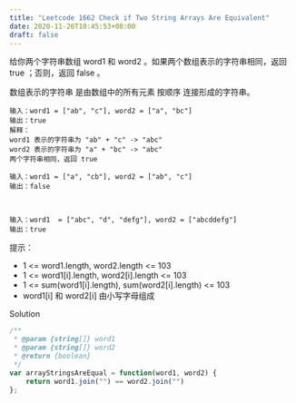 ```yaml
---
title: "Leetcode 1662 Check if Two String Arrays Are Equivalent"
date: 2020-11-26T10:45:53+08:00
draft: false
---
```


给你两个字符串数组 word1 和 word2 。如果两个数组表示的字符串相同，返回 true ；否则，返回 false 。

数组表示的字符串 是由数组中的所有元素 按顺序 连接形成的字符串。

```
输入：word1 = ["ab", "c"], word2 = ["a", "bc"]
输出：true
解释：
word1 表示的字符串为 "ab" + "c" -> "abc"
word2 表示的字符串为 "a" + "bc" -> "abc"
两个字符串相同，返回 true

输入：word1 = ["a", "cb"], word2 = ["ab", "c"]
输出：false



输入：word1  = ["abc", "d", "defg"], word2 = ["abcddefg"]
输出：true

```

提示：

  - 1 <= word1.length, word2.length <= 103
  - 1 <= word1[i].length, word2[i].length <= 103
  - 1 <= sum(word1[i].length), sum(word2[i].length) <= 103
  - word1[i] 和 word2[i] 由小写字母组成


Solution

```js
/**
 * @param {string[]} word1
 * @param {string[]} word2
 * @return {boolean}
 */
var arrayStringsAreEqual = function(word1, word2) {
    return word1.join("") == word2.join("")
};
```